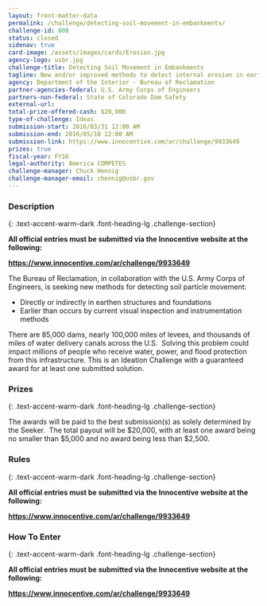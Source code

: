 ```yaml
---
layout: front-matter-data
permalink: /challenge/detecting-soil-movement-in-embankments/
challenge-id: 808
status: closed
sidenav: true
card-image: /assets/images/cards/Erosion.jpg
agency-logo: usbr.jpg
challenge-title: Detecting Soil Movement in Embankments
tagline: New and/or improved methods to detect internal erosion in earthen dam, canal, and levee embankments.
agency: Department of the Interior - Bureau of Reclamation
partner-agencies-federal: U.S. Army Corps of Engineers
partners-non-federal: State of Colorado Dam Safety
external-url:
total-prize-offered-cash: $20,000
type-of-challenge: Ideas
submission-start: 2016/03/31 12:00 AM
submission-end: 2016/05/10 12:00 AM
submission-link: https://www.innocentive.com/ar/challenge/9933649
prizes: true
fiscal-year: FY16
legal-authority: America COMPETES
challenge-manager: Chuck Hennig
challenge-manager-email: chennig@usbr.gov
---
```


<!-- Description start -->
### Description
{: .text-accent-warm-dark .font-heading-lg .challenge-section}

<p><strong>All official entries must be submitted via the Innocentive website at the following:</strong></p>
<p><strong><a href="https://www.innocentive.com/ar/challenge/9933649" target="_blank" rel="noopener">https://www.<span class="il">innocentive</span>.com/<wbr />ar/challenge/9933649</a></strong></p>
<p>The Bureau of Reclamation, in collaboration with the U.S. Army Corps of Engineers, is seeking new methods for detecting soil particle movement:</p>
<ul>
<li>Directly or indirectly&nbsp;in earthen structures and foundations</li>
<li>Earlier than occurs by current visual inspection and instrumentation methods</li>
</ul>
<p>There are 85,000 dams, nearly 100,000 miles of levees, and thousands of miles of water delivery canals across the U.S. &nbsp;Solving this problem could impact millions of people who receive water, power, and flood protection from this infrastructure. This is an Ideation Challenge with a guaranteed award for at least one submitted solution.</p>

<!-- Prizes start -->
### Prizes
{: .text-accent-warm-dark .font-heading-lg .challenge-section}

<p>The awards will be paid to the best submission(s) as solely determined by the Seeker.&nbsp; The total payout will be $20,000, with at least one award being no smaller than $5,000 and no award being less than $2,500.</p>

<!-- Rules start -->
### Rules 
{: .text-accent-warm-dark .font-heading-lg .challenge-section}

<p><strong>All official entries must be submitted via the Innocentive website at the following:</strong></p>
<p><strong><a href="https://www.innocentive.com/ar/challenge/9933649" target="_blank" rel="noopener">https://www.<span class="il">innocentive</span>.com/<wbr />ar/challenge/9933649</a></strong></p>

<!--  How To Enter start -->
### How To Enter
{: .text-accent-warm-dark .font-heading-lg .challenge-section}

<p><strong>All official entries must be submitted via the Innocentive website at the following:</strong></p>
<p><strong><a href="https://www.innocentive.com/ar/challenge/9933649" target="_blank" rel="noopener">https://www.<span class="il">innocentive</span>.com/<wbr />ar/challenge/9933649</a></strong></p>

